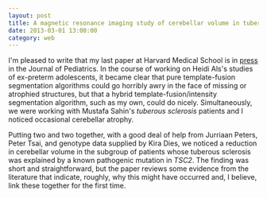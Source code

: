 ```yaml
---
layout: post
title: A magnetic resonance imaging study of cerebellar volume in tuberous sclerosis complex
date: 2013-03-01 13:00:00
category: web
---
```


I'm pleased to write that my last paper at Harvard Medical School
is in [press][1] in the Journal of Pediatrics.  In the course of
working on Heidi Als's studies of ex-preterm adolescents, it became
clear that pure template-fusion segmentation algorithms could go
horribly awry in the face of missing or atrophied structures, but
that a hybrid template-fusion/intensity segmentation algorithm,
such as my own, could do nicely.  Simultaneously, we were
working with Mustafa Sahin's *tuberous sclerosis* patients
and I noticed occasional cerebellar atrophy.  

Putting two and two together, with a good deal of help from Jurriaan
Peters, Peter Tsai, and genotype data supplied by Kira Dies, we
noticed a reduction in cerebellar volume in the subgroup of patients
whose tuberous sclerosis was explained by a known pathogenic mutation
in *TSC2*.  The finding was short and straightforward, but the paper
reviews some evidence from the literature that indicate, roughly, why this
might have occurred and, I believe, link these together for the first time.

[1]: http://www.ncbi.nlm.nih.gov/pubmed/23337002
